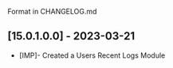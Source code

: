 Format in CHANGELOG.md


## [15.0.1.0.0] - 2023-03-21
- [IMP]- Created a Users Recent Logs Module




